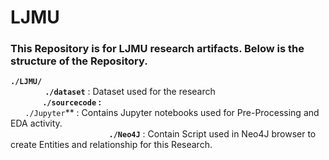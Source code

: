 # LJMU
### This Repository is for LJMU research artifacts. Below is the structure of the Repository.<br/>
 **`./LJMU/`**<br/>
&nbsp;&nbsp;&nbsp;&nbsp;&nbsp;&nbsp;&nbsp;&nbsp; &nbsp;&nbsp;&nbsp;&nbsp;  **`./dataset`** : Dataset used for the research <br/>
&nbsp;&nbsp;&nbsp;&nbsp;&nbsp;&nbsp;&nbsp;&nbsp;&nbsp;&nbsp;&nbsp;&nbsp; **`./sourcecode` : <br/>
&nbsp;&nbsp;&nbsp;&nbsp;&nbsp;&nbsp;&nbsp;**`./Jupyter`**   : Contains Jupyter notebooks used for Pre-Processing and EDA activity.<br/>
&nbsp;&nbsp;&nbsp;&nbsp;&nbsp;&nbsp;&nbsp;&nbsp;&nbsp;&nbsp;&nbsp;&nbsp;&nbsp;&nbsp;&nbsp;&nbsp;&nbsp;&nbsp;&nbsp;&nbsp;&nbsp;&nbsp;&nbsp;&nbsp;&nbsp;&nbsp;&nbsp;&nbsp;&nbsp;&nbsp;&nbsp;&nbsp;&nbsp;&nbsp;&nbsp;&nbsp;&nbsp;&nbsp;&nbsp;&nbsp;**`./Neo4J`**     : Contain Script used in Neo4J browser to create Entities and relationship for this Research.<br/>
 
